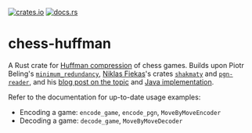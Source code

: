 [![crates.io](https://img.shields.io/crates/v/chess-huffman.svg)](https://crates.io/crates/chess-huffman)
[![docs.rs](https://docs.rs/chess-huffman/badge.svg)](https://docs.rs/chess-huffman)

# chess-huffman

A Rust crate for [Huffman compression](https://en.wikipedia.org/wiki/Huffman_coding) of chess games. Builds upon Piotr Beling's [`minimum_redundancy`](https://crates.io/crates/minimum_redundancy), [Niklas Fiekas](https://github.com/niklasf)'s crates [`shakmaty`](https://crates.io/crates/shakmaty) and [`pgn-reader`](https://crates.io/crates/pgn-reader), and his [blog post on the topic](https://lichess.org/blog/Wqa7GiAAAOIpBLoY/developer-update-275-improved-game-compression) and [Java implementation](https://github.com/lichess-org/compression/tree/master/src/main/java/game).

Refer to the documentation for up-to-date usage examples:

* Encoding a game: `encode_game`, `encode_pgn`, `MoveByMoveEncoder`
* Decoding a game: `decode_game`, `MoveByMoveDecoder`